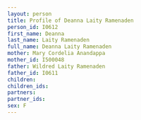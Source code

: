 ```yaml
---
layout: person
title: Profile of Deanna Laity Ramenaden
person_id: I0612
first_name: Deanna
last_name: Laity Ramenaden
full_name: Deanna Laity Ramenaden
mother: Mary Cordelia Anandappa
mother_id: I500048
father: Wildred Laity Ramenaden
father_id: I0611
children:
children_ids:
partners:
partner_ids:
sex: F
---
```



